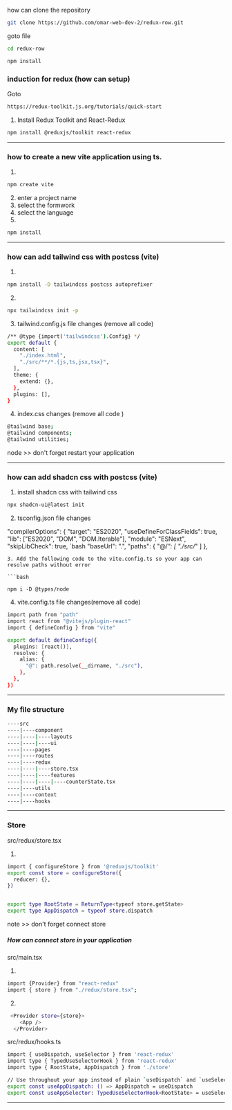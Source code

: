 how can clone the repository

```bash
git clone https://github.com/omar-web-dev-2/redux-row.git
```

goto file

```bash
cd redux-row
```

```bash
npm install
```

### induction for redux (how can setup)

Goto

```bash
https://redux-toolkit.js.org/tutorials/quick-start
```

1. Install Redux Toolkit and React-Redux

```bash
npm install @reduxjs/toolkit react-redux
```

---

### how to create a new vite application using ts.

1.

```bash
npm create vite
```

2. enter a project name
3. select the formwork
4. select the language
5.

```bash
npm install
```

---

### how can add tailwind css with postcss (vite)

1.

```bash
npm install -D tailwindcss postcss autoprefixer
```

2.

```bash
npx tailwindcss init -p
```

3. tailwind.config.js file changes (remove all code)

```bash
/** @type {import('tailwindcss').Config} */
export default {
  content: [
    "./index.html",
    "./src/**/*.{js,ts,jsx,tsx}",
  ],
  theme: {
    extend: {},
  },
  plugins: [],
}
```

4. index.css changes (remove all code )

```bash
@tailwind base;
@tailwind components;
@tailwind utilities;
```

node >> don't forget restart your application

---

### how can add shadcn css with postcss (vite)

1. install shadcn css with tailwind css

```bash
npx shadcn-ui@latest init
```

2. tsconfig.json file changes

"compilerOptions": {
"target": "ES2020",
"useDefineForClassFields": true,
"lib": ["ES2020", "DOM", "DOM.Iterable"],
"module": "ESNext",
"skipLibCheck": true,
`bash
"baseUrl": ".",
"paths": {
"@/_": [
"./src/_"
]
},

````
3. Add the following code to the vite.config.ts so your app can resolve paths without error

```bash

npm i -D @types/node

````

4. vite.config.ts file changes(remove all code)

```bash
import path from "path"
import react from "@vitejs/plugin-react"
import { defineConfig } from "vite"

export default defineConfig({
  plugins: [react()],
  resolve: {
    alias: {
      "@": path.resolve(__dirname, "./src"),
    },
  },
})

```

---

### My file structure

```bash
----src
----|----component
----|----|----layouts
----|----|----ui
----|----pages
----|----routes
----|----redux
----|----|----store.tsx
----|----|----features
----|----|----|----counterState.tsx
----|----utils
----|----context
----|----hooks
```

---

### Store

src/redux/store.tsx

1.

```bash
import { configureStore } from '@reduxjs/toolkit'
export const store = configureStore({
  reducer: {},
})


export type RootState = ReturnType<typeof store.getState>
export type AppDispatch = typeof store.dispatch
```

note >> don't forget connect store

##### How can connect store in your application

src/main.tsx

1.

```bash
import {Provider} from "react-redux"
import { store } from "./redux/store.tsx";
```

2.

```bash
 <Provider store={store}>
    <App />
  </Provider>
```

src/redux/hooks.ts

```bash
import { useDispatch, useSelector } from 'react-redux'
import type { TypedUseSelectorHook } from 'react-redux'
import type { RootState, AppDispatch } from './store'

// Use throughout your app instead of plain `useDispatch` and `useSelector`
export const useAppDispatch: () => AppDispatch = useDispatch
export const useAppSelector: TypedUseSelectorHook<RootState> = useSelector

```

---
